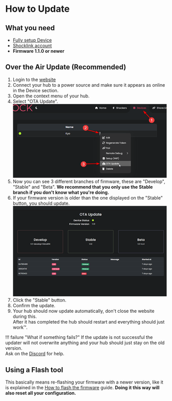# How to Update

## What you need

- [Fully setup Device](../guides/openshock-first-setup.md)
- [Shocklink account](https://shocklink.net/)
- **Firmware 1.1.0 or newer**

## Over the Air Update (Recommended)

1. Login to the [website](https://shocklink.net/)
2. Connect your hub to a power source and make sure it appears as online in the Device section.
3. Open the context menu of your hub.
4. Select "OTA Update".  
![Open OTA](../static/guides/how-to-update/update-Open-OTA.png)  
5. Now you can see 3 different branches of firmware, these are "Develop", "Stable" and "Beta". **We recommend that you only use the Stable branch if you don't know what you're doing.**
6. If your firmware version is older than the one displayed on the "Stable" button, you should update.  
![Update Window](../static/guides/how-to-update/update-Window.png)  
7. Click the "Stable" button.
8. Confirm the update.
9. Your hub should now update automatically, don't close the website during this.  
After it has completed the hub should restart and everything should just work™.

!!! failure "What if something fails?"
    If the update is not successful the updater will not overwrite anything and your hub should just stay on the old version.  
    Ask on the [Discord](https://discord.gg/OpenShock) for help.

## Using a Flash tool

This basically means re-flashing your firmware with a newer version, like it is explained in the [How to flash the firmware](../guides/openshock-how-to-flash-your-board.md) guide.
**Doing it this way will also reset all your configuration.**

